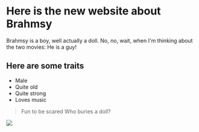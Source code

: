 # Here is the new website about Brahmsy

Brahmsy is a boy, well actually a doll. No, no, wait, when I'm thinking about the two movies: He is a guy!

## Here are some traits
* Male
* Quite old
* Quite strong
* Loves music

> Fun to be scared
> Who buries a doll?

<img src="https://www.filmfutter.com/wp-content/uploads/2019/01/TheBoy2Drehstart-696x383.jpg"/>
